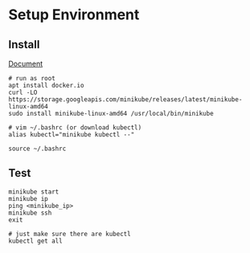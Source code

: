 # Setup Environment

## Install

[Document](https://minikube.sigs.k8s.io/docs/start/)


```
# run as root
apt install docker.io
curl -LO https://storage.googleapis.com/minikube/releases/latest/minikube-linux-amd64
sudo install minikube-linux-amd64 /usr/local/bin/minikube

# vim ~/.bashrc (or download kubectl)
alias kubectl="minikube kubectl --"

source ~/.bashrc
```

## Test

```
minikube start
minikube ip
ping <minikube_ip>
minikube ssh
exit

# just make sure there are kubectl
kubectl get all
```
